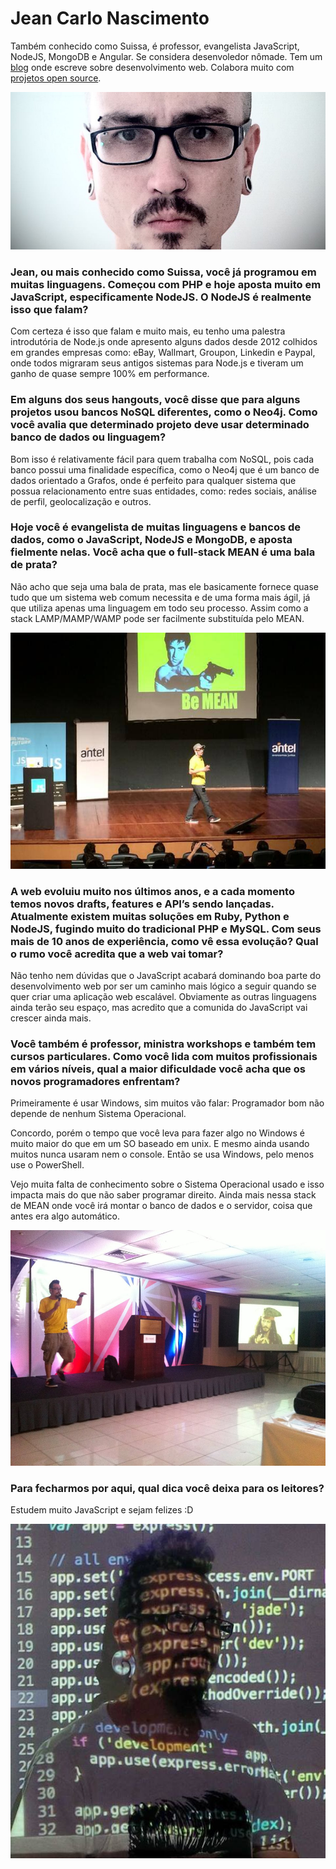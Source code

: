 # Jean Carlo Nascimento

Também conhecido como Suissa, é professor, evangelista JavaScript, NodeJS, MongoDB e Angular. Se considera desenvoledor nômade. Tem um [blog](http://nomadev.com.br/) onde escreve sobre desenvolvimento web. Colabora muito com [projetos open source](https://github.com/suissa).

![Jean Carlo Nascimento - O Suissa](img/jean-nascimento/destaque.jpg)

### Jean, ou mais conhecido como Suissa, você já programou em muitas linguagens. Começou com PHP e hoje aposta muito em JavaScript, especificamente **NodeJS**. O NodeJS é realmente isso que falam?

Com certeza é isso que falam e muito mais, eu tenho uma palestra introdutória de Node.js onde apresento alguns dados desde 2012 colhidos em grandes empresas como: eBay, Wallmart, Groupon, Linkedin e Paypal, onde todos migraram seus antigos sistemas para Node.js e tiveram um ganho de quase sempre 100% em performance.

### Em alguns dos seus hangouts, você disse que para alguns projetos usou bancos NoSQL diferentes, como o Neo4j. Como você avalia que determinado projeto deve usar determinado banco de dados ou linguagem?

Bom isso é relativamente fácil para quem trabalha com NoSQL, pois cada banco possui uma finalidade específica, como o Neo4j que é um banco de dados orientado a Grafos, onde é perfeito para qualquer sistema que possua relacionamento entre suas entidades, como: redes sociais, análise de perfil, geolocalização e outros.

### Hoje você é evangelista de muitas linguagens e bancos de dados, como o JavaScript, NodeJS e MongoDB, e aposta fielmente nelas. Você acha que o full-stack MEAN é uma bala de prata?

Não acho que seja uma bala de prata, mas ele basicamente fornece quase tudo que um sistema web comum necessita e de uma forma mais ágil, já que utiliza apenas uma linguagem em todo seu processo. Assim como a stack LAMP/MAMP/WAMP pode ser facilmente substituída pelo MEAN.

![Palestra](img/jean-nascimento/1.jpg)

### A web evoluiu muito nos últimos anos, e a cada momento temos novos drafts, features e API’s sendo lançadas. Atualmente existem muitas soluções em Ruby, Python e NodeJS, fugindo muito do tradicional PHP e MySQL. Com seus mais de 10 anos de experiência, como vê essa evolução? Qual o rumo você acredita que a web vai tomar?

Não tenho nem dúvidas que o JavaScript acabará dominando boa parte do desenvolvimento web por ser um caminho mais lógico a seguir quando se quer criar uma aplicação web escalável. Obviamente as outras linguagens ainda terão seu espaço, mas acredito que a comunida do JavaScript vai crescer ainda mais.

### Você também é professor, ministra workshops e também tem cursos particulares. Como você lida com muitos profissionais em vários níveis, qual a maior dificuldade você acha que os novos programadores enfrentam?

Primeiramente é usar Windows, sim muitos vão falar: Programador bom não depende de nenhum Sistema Operacional.

Concordo, porém o tempo que você leva para fazer algo no Windows é muito maior do que em um SO baseado em unix. E mesmo ainda usando muitos nunca usaram nem o console. Então se usa Windows, pelo menos use o PowerShell.

Vejo muita falta de conhecimento sobre o Sistema Operacional usado e isso impacta mais do que não saber programar direito. Ainda mais nessa stack de MEAN onde você irá montar o banco de dados e o servidor, coisa que antes era algo automático.

![Palestra](img/jean-nascimento/2.jpg)

### Para fecharmos por aqui, qual dica você deixa para os leitores?

Estudem muito JavaScript e sejam felizes :D

![Palestra](img/jean-nascimento/3.jpg)